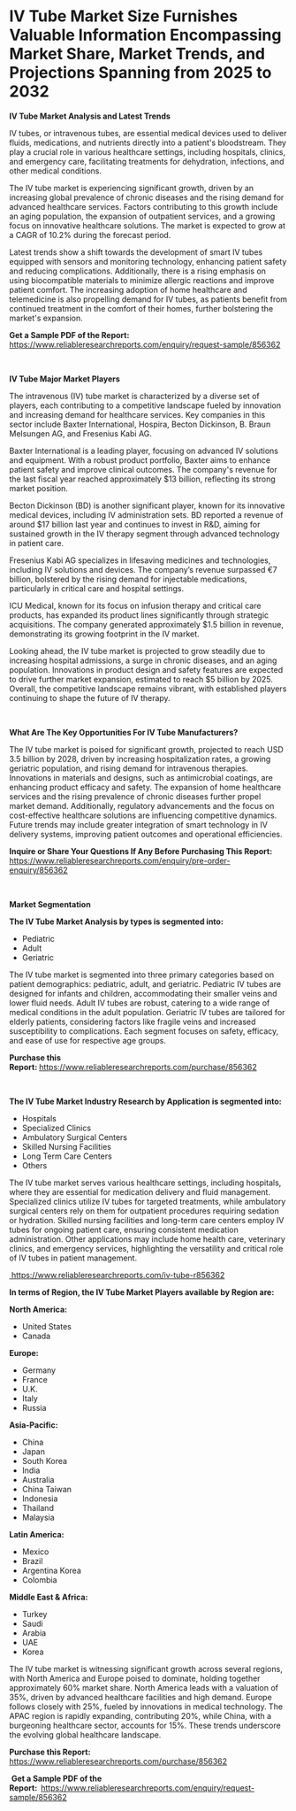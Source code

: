<p><h1>IV Tube Market Size Furnishes Valuable Information Encompassing Market Share, Market Trends, and Projections Spanning from 2025 to 2032</h1></p><p><strong>IV Tube Market Analysis and Latest Trends</strong></p>
<p><p>IV tubes, or intravenous tubes, are essential medical devices used to deliver fluids, medications, and nutrients directly into a patient's bloodstream. They play a crucial role in various healthcare settings, including hospitals, clinics, and emergency care, facilitating treatments for dehydration, infections, and other medical conditions.</p><p>The IV tube market is experiencing significant growth, driven by an increasing global prevalence of chronic diseases and the rising demand for advanced healthcare services. Factors contributing to this growth include an aging population, the expansion of outpatient services, and a growing focus on innovative healthcare solutions. The market is expected to grow at a CAGR of 10.2% during the forecast period. </p><p>Latest trends show a shift towards the development of smart IV tubes equipped with sensors and monitoring technology, enhancing patient safety and reducing complications. Additionally, there is a rising emphasis on using biocompatible materials to minimize allergic reactions and improve patient comfort. The increasing adoption of home healthcare and telemedicine is also propelling demand for IV tubes, as patients benefit from continued treatment in the comfort of their homes, further bolstering the market's expansion.</p></p>
<p><strong>Get a Sample PDF of the Report:&nbsp;</strong> <a href="https://www.reliableresearchreports.com/enquiry/request-sample/856362?utm_campaign=2745&utm_medium=2&utm_source=Github&utm_content=ia&utm_term=13042025&utm_id=iv-tube">https://www.reliableresearchreports.com/enquiry/request-sample/856362</a></p>
<p>&nbsp;</p>
<p><strong>IV Tube Major Market Players</strong></p>
<p><p>The intravenous (IV) tube market is characterized by a diverse set of players, each contributing to a competitive landscape fueled by innovation and increasing demand for healthcare services. Key companies in this sector include Baxter International, Hospira, Becton Dickinson, B. Braun Melsungen AG, and Fresenius Kabi AG.</p><p>Baxter International is a leading player, focusing on advanced IV solutions and equipment. With a robust product portfolio, Baxter aims to enhance patient safety and improve clinical outcomes. The company's revenue for the last fiscal year reached approximately $13 billion, reflecting its strong market position.</p><p>Becton Dickinson (BD) is another significant player, known for its innovative medical devices, including IV administration sets. BD reported a revenue of around $17 billion last year and continues to invest in R&D, aiming for sustained growth in the IV therapy segment through advanced technology in patient care.</p><p>Fresenius Kabi AG specializes in lifesaving medicines and technologies, including IV solutions and devices. The company’s revenue surpassed €7 billion, bolstered by the rising demand for injectable medications, particularly in critical care and hospital settings.</p><p>ICU Medical, known for its focus on infusion therapy and critical care products, has expanded its product lines significantly through strategic acquisitions. The company generated approximately $1.5 billion in revenue, demonstrating its growing footprint in the IV market.</p><p>Looking ahead, the IV tube market is projected to grow steadily due to increasing hospital admissions, a surge in chronic diseases, and an aging population. Innovations in product design and safety features are expected to drive further market expansion, estimated to reach $5 billion by 2025. Overall, the competitive landscape remains vibrant, with established players continuing to shape the future of IV therapy.</p></p>
<p>&nbsp;</p>
<p><strong>What Are The Key Opportunities For IV Tube Manufacturers?</strong></p>
<p><p>The IV tube market is poised for significant growth, projected to reach USD 3.5 billion by 2028, driven by increasing hospitalization rates, a growing geriatric population, and rising demand for intravenous therapies. Innovations in materials and designs, such as antimicrobial coatings, are enhancing product efficacy and safety. The expansion of home healthcare services and the rising prevalence of chronic diseases further propel market demand. Additionally, regulatory advancements and the focus on cost-effective healthcare solutions are influencing competitive dynamics. Future trends may include greater integration of smart technology in IV delivery systems, improving patient outcomes and operational efficiencies.</p></p>
<p><strong>Inquire or Share Your Questions If Any Before Purchasing This Report:</strong> <a href="https://www.reliableresearchreports.com/enquiry/pre-order-enquiry/856362?utm_campaign=2745&utm_medium=2&utm_source=Github&utm_content=ia&utm_term=13042025&utm_id=iv-tube">https://www.reliableresearchreports.com/enquiry/pre-order-enquiry/856362</a></p>
<p>&nbsp;</p>
<p><strong>Market Segmentation</strong></p>
<p><strong>The IV Tube Market Analysis by types is segmented into:</strong></p>
<p><ul><li>Pediatric</li><li>Adult</li><li>Geriatric</li></ul></p>
<p><p>The IV tube market is segmented into three primary categories based on patient demographics: pediatric, adult, and geriatric. Pediatric IV tubes are designed for infants and children, accommodating their smaller veins and lower fluid needs. Adult IV tubes are robust, catering to a wide range of medical conditions in the adult population. Geriatric IV tubes are tailored for elderly patients, considering factors like fragile veins and increased susceptibility to complications. Each segment focuses on safety, efficacy, and ease of use for respective age groups.</p></p>
<p><strong>Purchase this Report:&nbsp;</strong><a href="https://www.reliableresearchreports.com/purchase/856362?utm_campaign=2745&utm_medium=2&utm_source=Github&utm_content=ia&utm_term=13042025&utm_id=iv-tube">https://www.reliableresearchreports.com/purchase/856362</a></p>
<p>&nbsp;</p>
<p><strong>The IV Tube Market Industry Research by Application is segmented into:</strong></p>
<p><ul><li>Hospitals</li><li>Specialized Clinics</li><li>Ambulatory Surgical Centers</li><li>Skilled Nursing Facilities</li><li>Long Term Care Centers</li><li>Others</li></ul></p>
<p><p>The IV tube market serves various healthcare settings, including hospitals, where they are essential for medication delivery and fluid management. Specialized clinics utilize IV tubes for targeted treatments, while ambulatory surgical centers rely on them for outpatient procedures requiring sedation or hydration. Skilled nursing facilities and long-term care centers employ IV tubes for ongoing patient care, ensuring consistent medication administration. Other applications may include home health care, veterinary clinics, and emergency services, highlighting the versatility and critical role of IV tubes in patient management.</p></p>
<p><a href="https://www.reliableresearchreports.com/iv-tube-r856362?utm_campaign=2745&utm_medium=2&utm_source=Github&utm_content=ia&utm_term=13042025&utm_id=iv-tube">&nbsp;https://www.reliableresearchreports.com/iv-tube-r856362</a></p>
<p><strong>In terms of Region, the IV Tube Market Players available by Region are:</strong></p>
<p>
    <p> <strong> North America: </strong>
        <ul>
            <li>United States</li>
            <li>Canada</li>
        </ul>
        </p> 
    <p> <strong> Europe: </strong>
        <ul>
            <li>Germany</li>
            <li>France</li>
            <li>U.K.</li>
            <li>Italy</li>
            <li>Russia</li>
        </ul>
        </p> 
    <p> <strong> Asia-Pacific: </strong>
        <ul>
            <li>China</li>
            <li>Japan</li>
            <li>South Korea</li>
            <li>India</li>
            <li>Australia</li>
            <li>China Taiwan</li>
            <li>Indonesia</li>
            <li>Thailand</li>
            <li>Malaysia</li>
        </ul>
        </p> 
    <p> <strong> Latin America: </strong>
        <ul>
            <li>Mexico</li>
            <li>Brazil</li>
            <li>Argentina Korea</li>
            <li>Colombia</li>
        </ul>
        </p> 
    <p> <strong> Middle East & Africa: </strong>
        <ul>
            <li>Turkey</li>
            <li>Saudi</li>
            <li>Arabia</li>
            <li>UAE</li>
            <li>Korea</li>
        </ul>
    </p>
    </p>
<p><p>The IV tube market is witnessing significant growth across several regions, with North America and Europe poised to dominate, holding together approximately 60% market share. North America leads with a valuation of 35%, driven by advanced healthcare facilities and high demand. Europe follows closely with 25%, fueled by innovations in medical technology. The APAC region is rapidly expanding, contributing 20%, while China, with a burgeoning healthcare sector, accounts for 15%. These trends underscore the evolving global healthcare landscape.</p></p>
<p><strong>Purchase this Report: </strong><a href="https://www.reliableresearchreports.com/purchase/856362?utm_campaign=2745&utm_medium=2&utm_source=Github&utm_content=ia&utm_term=13042025&utm_id=iv-tube">https://www.reliableresearchreports.com/purchase/856362</a></p>
<p>&nbsp;<strong>Get a Sample PDF of the Report:&nbsp;&nbsp;</strong><a href="https://www.reliableresearchreports.com/enquiry/request-sample/856362?utm_campaign=2745&utm_medium=2&utm_source=Github&utm_content=ia&utm_term=13042025&utm_id=iv-tube">https://www.reliableresearchreports.com/enquiry/request-sample/856362</a></p>
<p><strong></strong></p>
<p><p></p><p></p><p></p></p>